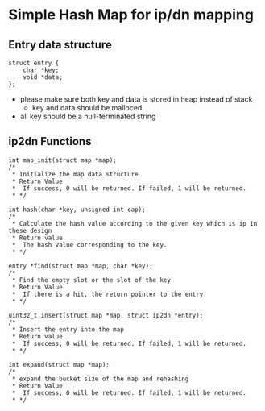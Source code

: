 # Simple Hash Map for ip/dn mapping

## Entry data structure
```sh=
struct entry {
	char *key;
	void *data;
};
```
- please make sure both key and data is stored in heap instead of stack
	- key and data should be malloced
- all key should be a null-terminated string

## ip2dn Functions
```c=
int map_init(struct map *map);
/*
 * Initialize the map data structure
 * Return Value
 *	If success, 0 will be returned. If failed, 1 will be returned.
 * */

int hash(char *key, unsigned int cap); 
/*
 * Calculate the hash value according to the given key which is ip in these design
 * Return value
 * 	The hash value corresponding to the key.
 * */

entry *find(struct map *map, char *key);
/*
 * Find the empty slot or the slot of the key
 * Return Value
 * 	If there is a hit, the return pointer to the entry.
 * */

uint32_t insert(struct map *map, struct ip2dn *entry);
/*
 * Insert the entry into the map
 * Return value
 * 	If success, 0 will be returned. If failed, 1 will be returned.
 * */

int expand(struct map *map);
/*
 * expand the bucket size of the map and rehashing
 * Return Value
 * 	If success, 0 will be returned. If failed, 1 will be returned.
 * */
```
